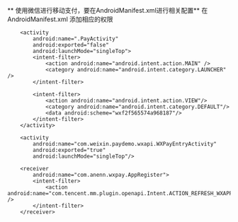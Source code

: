 ** 使用微信进行移动支付，要在AndroidManifest.xml进行相关配置**
在 AndroidManifest.xml 添加相应的权限
    <uses-permission android:name="android.permission.INTERNET" />
    <uses-permission android:name="android.permission.MODIFY_AUDIO_SETTINGS"/>
    <uses-permission android:name="android.permission.WRITE_EXTERNAL_STORAGE"/>

<!-- wxpay sdk begin -->
        <activity
            android:name=".PayActivity"
            android:exported="false"
            android:launchMode="singleTop">
            <intent-filter>
                <action android:name="android.intent.action.MAIN" />
                <category android:name="android.intent.category.LAUNCHER" />
            </intent-filter>

            <intent-filter>
                <action android:name="android.intent.action.VIEW"/>
                <category android:name="android.intent.category.DEFAULT"/>
                <data android:scheme="wxf2f565574a968187"/>
            </intent-filter>
        </activity>

        <activity
            android:name="com.weixin.paydemo.wxapi.WXPayEntryActivity"
            android:exported="true"
            android:launchMode="singleTop"/>

        <receiver
            android:name="com.anenn.wxpay.AppRegister">
            <intent-filter>
                <action android:name="com.tencent.mm.plugin.openapi.Intent.ACTION_REFRESH_WXAPP" />
            </intent-filter>
        </receiver>
<!-- wxpay sdk end -->